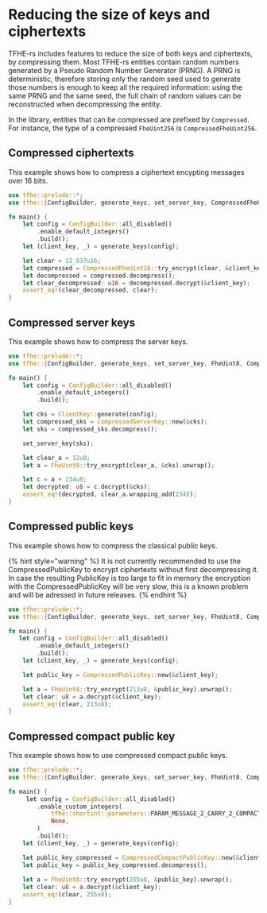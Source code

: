 # Reducing the size of keys and ciphertexts
TFHE-rs includes features to reduce the size of both keys and ciphertexts, by compressing them. Most TFHE-rs entities contain random numbers generated by a Pseudo Random Number Generator (PRNG). A PRNG is deterministic, therefore storing only the random seed used to generate those numbers is enough to keep all the required information: using the same PRNG and the same seed, the full chain of random values can be reconstructed when decompressing the entity.

In the library, entities that can be compressed are prefixed by `Compressed`. For instance, the type of a compressed `FheUint256` is `CompressedFheUint256`.


## Compressed ciphertexts
This example shows how to compress a ciphertext encypting messages over 16 bits.

```rust
use tfhe::prelude::*;
use tfhe::{ConfigBuilder, generate_keys, set_server_key, CompressedFheUint16};

fn main() {
    let config = ConfigBuilder::all_disabled()
        .enable_default_integers()
        .build();
    let (client_key, _) = generate_keys(config);

    let clear = 12_837u16;
    let compressed = CompressedFheUint16::try_encrypt(clear, &client_key).unwrap();
    let decompressed = compressed.decompress();
    let clear_decompressed: u16 = decompressed.decrypt(&client_key);
    assert_eq!(clear_decompressed, clear);
}
```


## Compressed server keys
This example shows how to compress the server keys.

```rust
use tfhe::prelude::*;
use tfhe::{ConfigBuilder, generate_keys, set_server_key, FheUint8, CompressedServerKey, ClientKey};

fn main() {
    let config = ConfigBuilder::all_disabled()
        .enable_default_integers()
        .build();

    let cks = ClientKey::generate(config);
    let compressed_sks = CompressedServerKey::new(&cks);
    let sks = compressed_sks.decompress();

    set_server_key(sks);

    let clear_a = 12u8;
    let a = FheUint8::try_encrypt(clear_a, &cks).unwrap();

    let c = a + 234u8;
    let decrypted: u8 = c.decrypt(&cks);
    assert_eq!(decrypted, clear_a.wrapping_add(234));
}
```


## Compressed public keys
This example shows how to compress the classical public keys.

{% hint style="warning" %}
It is not currently recommended to use the CompressedPublicKey to encrypt ciphertexts without first decompressing it. In case the resulting PublicKey is too large to fit in memory the encryption with the CompressedPublicKey will be very slow, this is a known problem and will be adressed in future releases.
{% endhint %}

```rust
use tfhe::prelude::*;
use tfhe::{ConfigBuilder, generate_keys, set_server_key, FheUint8, CompressedPublicKey};

fn main() {
   let config = ConfigBuilder::all_disabled()
        .enable_default_integers()
        .build();
    let (client_key, _) = generate_keys(config);

    let public_key = CompressedPublicKey::new(&client_key);

    let a = FheUint8::try_encrypt(213u8, &public_key).unwrap();
    let clear: u8 = a.decrypt(&client_key);
    assert_eq!(clear, 213u8);
}
```


## Compressed compact public key
This example shows how to use compressed compact public keys.


```rust
use tfhe::prelude::*;
use tfhe::{ConfigBuilder, generate_keys, set_server_key, FheUint8, CompressedCompactPublicKey};

fn main() {
     let config = ConfigBuilder::all_disabled()
        .enable_custom_integers(
            tfhe::shortint::parameters::PARAM_MESSAGE_2_CARRY_2_COMPACT_PK_KS_PBS,
            None,
        )
        .build();
    let (client_key, _) = generate_keys(config);

    let public_key_compressed = CompressedCompactPublicKey::new(&client_key);
    let public_key = public_key_compressed.decompress();
    
    let a = FheUint8::try_encrypt(255u8, &public_key).unwrap();
    let clear: u8 = a.decrypt(&client_key);
    assert_eq!(clear, 255u8);
}
```
